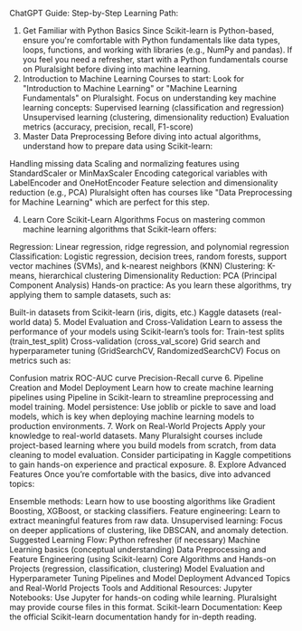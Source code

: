 ChatGPT Guide:
Step-by-Step Learning Path:
1. Get Familiar with Python Basics
Since Scikit-learn is Python-based, ensure you're comfortable with Python fundamentals like data types, loops, functions, and working with libraries (e.g., NumPy and pandas).
If you feel you need a refresher, start with a Python fundamentals course on Pluralsight before diving into machine learning.
2. Introduction to Machine Learning
Courses to start: Look for "Introduction to Machine Learning" or "Machine Learning Fundamentals" on Pluralsight.
Focus on understanding key machine learning concepts:
Supervised learning (classification and regression)
Unsupervised learning (clustering, dimensionality reduction)
Evaluation metrics (accuracy, precision, recall, F1-score)
3. Master Data Preprocessing
Before diving into actual algorithms, understand how to prepare data using Scikit-learn:

Handling missing data
Scaling and normalizing features using StandardScaler or MinMaxScaler
Encoding categorical variables with LabelEncoder and OneHotEncoder
Feature selection and dimensionality reduction (e.g., PCA)
Pluralsight often has courses like "Data Preprocessing for Machine Learning" which are perfect for this step.

4. Learn Core Scikit-Learn Algorithms
Focus on mastering common machine learning algorithms that Scikit-learn offers:

Regression: Linear regression, ridge regression, and polynomial regression
Classification: Logistic regression, decision trees, random forests, support vector machines (SVMs), and k-nearest neighbors (KNN)
Clustering: K-means, hierarchical clustering
Dimensionality Reduction: PCA (Principal Component Analysis)
Hands-on practice: As you learn these algorithms, try applying them to sample datasets, such as:

Built-in datasets from Scikit-learn (iris, digits, etc.)
Kaggle datasets (real-world data)
5. Model Evaluation and Cross-Validation
Learn to assess the performance of your models using Scikit-learn’s tools for:
Train-test splits (train_test_split)
Cross-validation (cross_val_score)
Grid search and hyperparameter tuning (GridSearchCV, RandomizedSearchCV)
Focus on metrics such as:

Confusion matrix
ROC-AUC curve
Precision-Recall curve
6. Pipeline Creation and Model Deployment
Learn how to create machine learning pipelines using Pipeline in Scikit-learn to streamline preprocessing and model training.
Model persistence: Use joblib or pickle to save and load models, which is key when deploying machine learning models to production environments.
7. Work on Real-World Projects
Apply your knowledge to real-world datasets. Many Pluralsight courses include project-based learning where you build models from scratch, from data cleaning to model evaluation.
Consider participating in Kaggle competitions to gain hands-on experience and practical exposure.
8. Explore Advanced Features
Once you’re comfortable with the basics, dive into advanced topics:

Ensemble methods: Learn how to use boosting algorithms like Gradient Boosting, XGBoost, or stacking classifiers.
Feature engineering: Learn to extract meaningful features from raw data.
Unsupervised learning: Focus on deeper applications of clustering, like DBSCAN, and anomaly detection.
Suggested Learning Flow:
Python refresher (if necessary)
Machine Learning basics (conceptual understanding)
Data Preprocessing and Feature Engineering (using Scikit-learn)
Core Algorithms and Hands-on Projects (regression, classification, clustering)
Model Evaluation and Hyperparameter Tuning
Pipelines and Model Deployment
Advanced Topics and Real-World Projects
Tools and Additional Resources:
Jupyter Notebooks: Use Jupyter for hands-on coding while learning. Pluralsight may provide course files in this format.
Scikit-learn Documentation: Keep the official Scikit-learn documentation handy for in-depth reading.